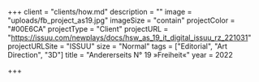 +++
client = "clients/how.md"
description = ""
image = "uploads/fb_project_as19.jpg"
imageSize = "contain"
projectColor = "#00E6CA"
projectType = "Client"
projectURL = "https://issuu.com/newplays/docs/hsw_as_19_it_digital_issuu_rz_221031"
projectURLSite = "ISSUU"
size = "Normal"
tags = ["Editorial", "Art Direction", "3D"]
title = "Andererseits N° 19 »Freiheit«"
year = 2022

+++
